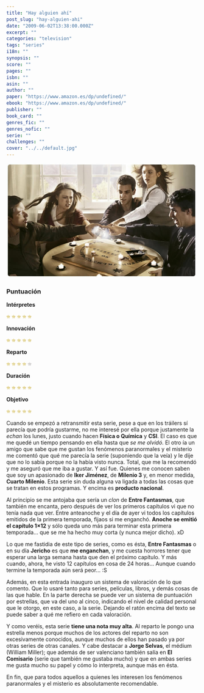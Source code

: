 ```yaml
---
title: "Hay alguien ahí"
post_slug: "hay-alguien-ahi"
date: "2009-06-02T13:38:00.000Z"
excerpt: ""
categories: "television"
tags: "series"
i18n: ""
synopsis: ""
score: ""
pages: ""
isbn: ""
asin: ""
author: ""
paper: "https://www.amazon.es/dp/undefined/"
ebook: "https://www.amazon.es/dp/undefined/"
publisher: ""
book_card: ""
genres_fic: ""
genres_nofic: ""
serie: ""
challenges: ""
cover: "../../default.jpg"
---
```


![Hay alguien ahí](images/hay_alguien_ahi.jpg "Hay alguien ahí")

### Puntuación

**Intérpretes**

![](images/star.png) ![](images/star.png) ![](images/star.png) ![](images/star.png) ![](images/star.png)

**Innovación**

![](images/star.png) ![](images/star.png) ![](images/star.png) ![](images/star.png) ![](images/star.png)

**Reparto**

![](images/star.png) ![](images/star.png) ![](images/star.png) ![](images/star.png) ![](images/no-star.png)

**Duración**

![](images/star.png) ![](images/star.png) ![](images/star.png) ![](images/star.png) ![](images/star.png)

**Objetivo**

![](images/star.png) ![](images/star.png) ![](images/star.png) ![](images/star.png) ![](images/star.png)

Cuando se empezó a retransmitir esta serie, pese a que en los tráilers sí parecía que podría gustarme, no me interesé por ella porque justamente la _echan_ los lunes, justo cuando hacen **Física o Química** y **CSI**. El caso es que me quedé un tiempo pensando en ella hasta que _se me olvidó_. El otro ía un amigo que sabe que me gustan los fenómenos paranormales y el misterio me comentó que qué me parecía la serie (suponiendo que la veía) y le dije que no lo sabía porque no la había visto nunca. Total, que me la recomendó y me aseguró que me iba a gustar. Y así fue. Quienes me conocen saben que soy un apasionado de **Iker Jiménez**, de **Milenio 3** y, en menor medida, **Cuarto Milenio**. Esta serie sin duda alguna va ligada a todas las cosas que se tratan en estos programas. Y encima es **producto nacional**.

Al principio se me antojaba que sería un _clon_ de **Entre Fantasmas**, que también me encanta, pero después de ver los primeros capítulos vi que no tenía nada que ver. Entre anteanoche y el día de ayer vi todos los capítulos emitidos de la primera temporada, fijaos si me enganchó. **Anoche se emitió el capítulo 1×12** y sólo queda uno más para terminar esta primera temporada… que se me ha hecho muy corta (y nunca mejor dicho). xD

Lo que me fastidia de este tipo de series, como es ésta, **Entre Fantasmas** o en su día **Jericho** es que **me enganchan**, y me cuesta horrores tener que esperar una larga semana hasta que den el próximo capítulo. Y más cuando, ahora, he visto 12 capítulos en cosa de 24 horas… Aunque cuando termine la temporada aún será peor… :S

Además, en esta entrada inauguro un sistema de valoración de lo que comento. Que lo usaré tanto para series, películas, libros, y demás cosas de las que hable. En la parte derecha se puede ver un sistema de puntuación por estrellas, que va del uno al cinco, indicando el nivel de calidad personal que le otorgo, en este caso, a la serie. Dejando el ratón encima del texto se puede saber a qué me refiero en cada valoración.

Y como veréis, esta serie **tiene una nota muy alta**. Al reparto le pongo una estrella menos porque muchos de los actores del reparto no son excesivamente conocidos, aunque muchos de ellos han pasado ya por otras series de otras canales. Y cabe destacar a **Jorge Selvas**, el médium (William Miller); que además de ser valenciano también salía en **El Comisario** (serie que también me gustaba mucho) y que en ambas series me gusta mucho su papel y cómo lo interpreta, aunque más en ésta.

En fin, que para todos aquellos a quienes les interesen los fenómenos paranormales y el misterio es absolutamente recomendable.
